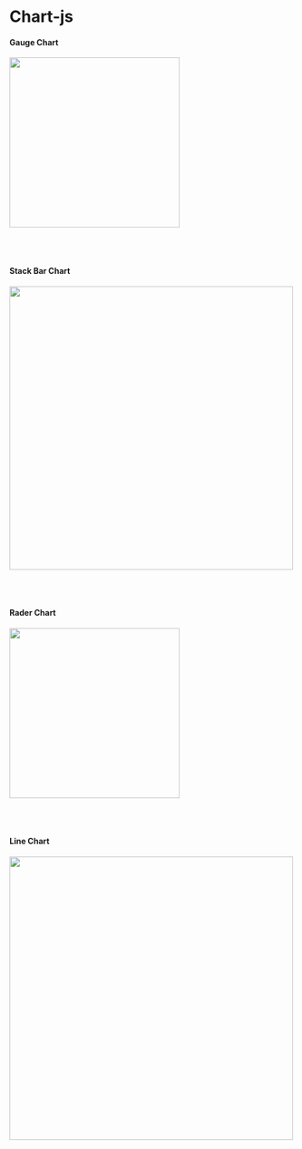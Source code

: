 # Chart-js

<h4>Gauge Chart</h4>
<div>
<img width="300" src="https://user-images.githubusercontent.com/42767102/74827643-1780e100-5351-11ea-98a4-368ed571c2d4.png">
</div>

<br><br>
<h4>Stack Bar Chart</h4>
<div>
<img width="500" src="https://user-images.githubusercontent.com/42767102/74828059-cae9d580-5351-11ea-80eb-351e769f603a.png">
</div>

<br><br>
<h4>Rader Chart</h4>
<div>
<img width="300" src="https://user-images.githubusercontent.com/42767102/74828112-e228c300-5351-11ea-8bdd-c6e0e443cda3.png">
</div>

<br><br>
<h4>Line Chart</h4>
<div>
<img width="500" src="https://user-images.githubusercontent.com/42767102/74828231-17351580-5352-11ea-9c98-ff01018f6c32.png">
</div>
